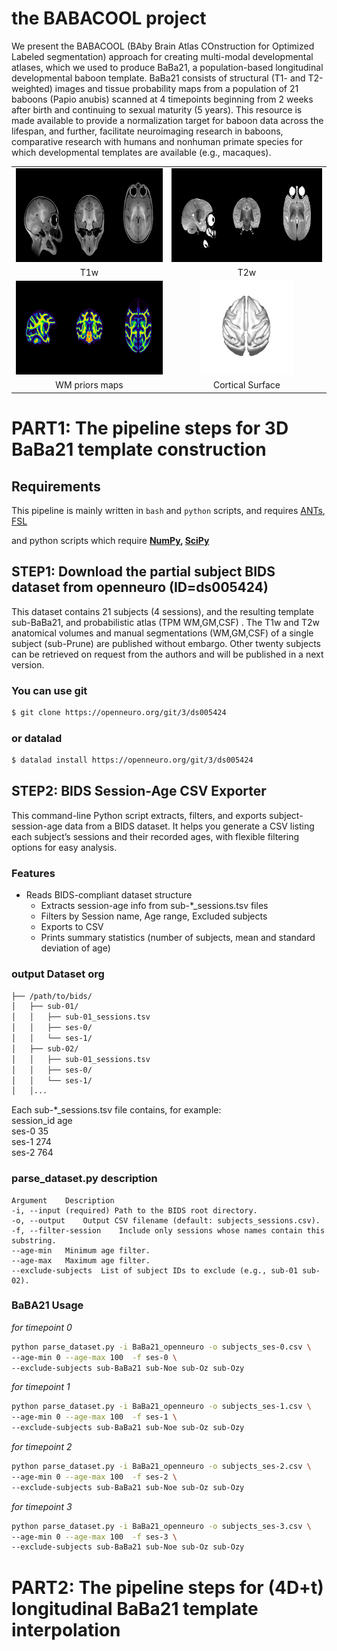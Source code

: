 # the BABACOOL project

We present the BABACOOL (BAby Brain Atlas COnstruction for Optimized Labeled segmentation) approach for creating multi-modal developmental atlases, which we used to produce BaBa21, a population-based longitudinal developmental baboon template. BaBa21 consists of structural (T1- and T2-weighted) images and tissue probability maps from a population of 21 baboons (Papio anubis) scanned at 4 timepoints beginning from 2 weeks after birth and continuing to sexual maturity (5 years).
This resource is made available to provide a normalization target for baboon data across the lifespan, and further, facilitate neuroimaging research in baboons, comparative research with humans and nonhuman primate species for which developmental templates are available (e.g., macaques). 

<table>
<tr>
    <td align="center">
    <img src="https://github.com/arnaudletroter/BABACOOL/blob/main/animations/T1w_snap.gif" width="400" height="150" />
    </td>
    <td align="center">
    <img src="https://github.com/arnaudletroter/BABACOOL/blob/main/animations/T2w_snap.gif" width="400" height="150" />
    </td>
</tr>
<tr> 
    <td align="center">T1w</td> 
    <td align="center">T2w</td> 
</tr>
<tr>
    <td align="center">
    <img src="https://github.com/arnaudletroter/BABACOOL/blob/main/animations/WM_snap.gif" width="400" height="150" />
    </td>
    <td align="center">
    <img src="https://github.com/arnaudletroter/BABACOOL/blob/main/animations/WM_gii_snap_top.gif" width="150" height="150" />
    </td>
</tr>
<tr> 
    <td align="center">WM priors maps</td> 
    <td align="center">Cortical Surface</td> 
</tr>
  
</table>

# PART1: The pipeline steps for **3D** BaBa21 template construction 

## Requirements

This pipeline is mainly written in `bash` and `python` scripts, and requires [ANTs](https://github.com/ANTsX/ANTs), [FSL](https://fsl.fmrib.ox.ac.uk/fsl/docs/#/)

and python scripts which require
**[NumPy](https://numpy.org/), [SciPy](https://scipy.org/)**

## STEP1: Download the partial subject BIDS dataset from openneuro (ID=ds005424)

This dataset contains 21 subjects (4 sessions), and the resulting template sub-BaBa21, and probabilistic atlas (TPM WM,GM,CSF) . 
The T1w and T2w anatomical volumes and manual segmentations (WM,GM,CSF) of a single subject (sub-Prune) are published without embargo. Other twenty subjects can be retrieved on request from the authors and will be published in a next version.

### You can use git
```bash
$ git clone https://openneuro.org/git/3/ds005424
```
### or datalad
```bash
$ datalad install https://openneuro.org/git/3/ds005424
```

## STEP2: BIDS Session-Age CSV Exporter

This command-line Python script extracts, filters, and exports subject-session-age data from a BIDS dataset.
It helps you generate a CSV listing each subject’s sessions and their recorded ages, with flexible filtering options for easy analysis.

### Features 
- Reads BIDS-compliant dataset structure
  - Extracts session-age info from sub-*_sessions.tsv files
  - Filters by Session name, Age range, Excluded subjects 
  - Exports to CSV
  - Prints summary statistics (number of subjects, mean and standard deviation of age)

### output Dataset org
```bash
├── /path/to/bids/
│   ├── sub-01/
│   │   ├── sub-01_sessions.tsv
│   │   ├── ses-0/
│   │   └── ses-1/
│   ├── sub-02/
│   │   ├── sub-01_sessions.tsv
│   │   ├── ses-0/
│   │   └── ses-1/
│   │...
```
Each sub-*_sessions.tsv file contains, 
for example:\
session_id	age\
ses-0	    35\
ses-1	    274\
ses-2	    764

### parse_dataset.py description
```
Argument	Description
-i, --input	(required) Path to the BIDS root directory.
-o, --output	Output CSV filename (default: subjects_sessions.csv).
-f, --filter-session	Include only sessions whose names contain this substring.
--age-min	Minimum age filter.
--age-max	Maximum age filter.
--exclude-subjects	List of subject IDs to exclude (e.g., sub-01 sub-02).
```
### BaBA21 Usage

_for timepoint 0_ 
```bash
python parse_dataset.py -i BaBa21_openneuro -o subjects_ses-0.csv \
--age-min 0 --age-max 100  -f ses-0 \
--exclude-subjects sub-BaBa21 sub-Noe sub-Oz sub-Ozy
```
_for timepoint 1_
```bash
python parse_dataset.py -i BaBa21_openneuro -o subjects_ses-1.csv \
--age-min 0 --age-max 100  -f ses-1 \
--exclude-subjects sub-BaBa21 sub-Noe sub-Oz sub-Ozy
```
_for timepoint 2_
```bash
python parse_dataset.py -i BaBa21_openneuro -o subjects_ses-2.csv \
--age-min 0 --age-max 100  -f ses-2 \
--exclude-subjects sub-BaBa21 sub-Noe sub-Oz sub-Ozy
```
_for timepoint 3_
```bash
python parse_dataset.py -i BaBa21_openneuro -o subjects_ses-3.csv \
--age-min 0 --age-max 100  -f ses-3 \
--exclude-subjects sub-BaBa21 sub-Noe sub-Oz sub-Ozy
```


# PART2: The pipeline steps for **(4D+t)** longitudinal BaBa21 template interpolation


